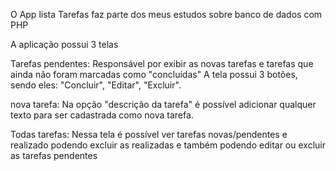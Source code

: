 O App lista Tarefas faz parte dos meus estudos sobre banco de dados com PHP
 
A aplicação possui 3 telas
 
Tarefas pendentes:
Responsável por exibir as novas tarefas e tarefas que ainda não foram marcadas como "concluídas"
A tela possui 3 botões, sendo eles: "Concluir", "Editar", "Excluir".
 
nova tarefa:
Na opção "descrição da tarefa" é possível adicionar qualquer texto para ser cadastrada como nova tarefa.
 
Todas tarefas:
Nessa tela é possível ver tarefas novas/pendentes e realizado podendo excluir as realizadas e também podendo editar ou excluir as tarefas pendentes
